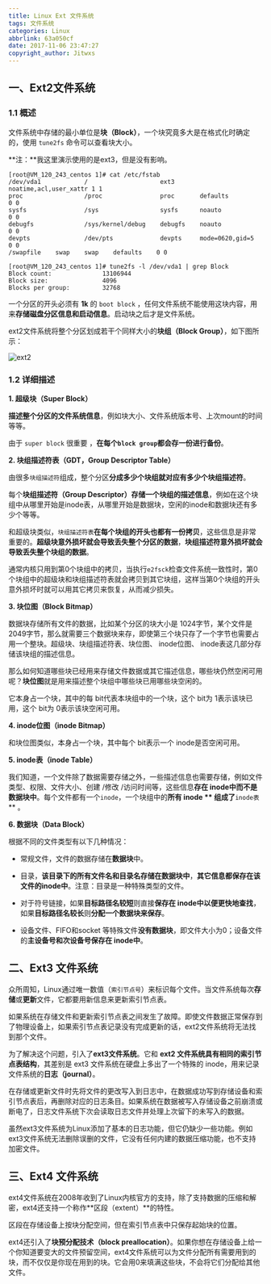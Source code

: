 ```yaml
---
title: Linux Ext 文件系统
tags: 文件系统
categories: Linux
abbrlink: 63a050cf
date: 2017-11-06 23:47:27
copyright_author: Jitwxs
---
```


## 一、Ext2文件系统

### 1.1 概述

文件系统中存储的最小单位是**块（Block）**，一个块究竟多大是在格式化时确定的，使用 `tune2fs` 命令可以查看块大小。

**注：**我这里演示使用的是ext3，但是没有影响。

```shell
[root@VM_120_243_centos 1]# cat /etc/fstab 
/dev/vda1            /                    ext3       noatime,acl,user_xattr 1 1
proc                 /proc                proc       defaults              0 0
sysfs                /sys                 sysfs      noauto                0 0
debugfs              /sys/kernel/debug    debugfs    noauto                0 0
devpts               /dev/pts             devpts     mode=0620,gid=5       0 0
/swapfile    swap    swap    defaults    0 0
```

```shell
[root@VM_120_243_centos 1]# tune2fs -l /dev/vda1 | grep Block
Block count:              13106944
Block size:               4096
Blocks per group:         32768
```

一个分区的开头必须有 **1k** 的 `boot block` ，任何文件系统不能使用这块内容，用来**存储磁盘分区信息和启动信息**。启动块之后才是文件系统。

ext2文件系统将整个分区划成若干个同样大小的**块组（Block Group）**，如下图所示：

![ext2](https://cdn.jsdelivr.net/gh/jitwxs/cdn/blog/posts/201711/20171106231849242.png)

### 1.2 详细描述

**1. 超级块（Super Block）**

**描述整个分区的文件系统信息**，例如块大小、文件系统版本号、上次mount的时间等等。

由于 `super block` 很重要 ，**在每个`block group`都会存一份进行备份**。

**2. 块组描述符表（GDT，Group Descriptor Table）**

由很多`块组描述符`组成，整个分区**分成多少个块组就对应有多少个块组描述符**。

每个**块组描述符（Group Descriptor）**存储一个**块组的描述信息**，例如在这个块组中从哪里开始是inode表，从哪里开始是数据块，空闲的inode和数据块还有多少个等等。

和超级块类似，`块组描述符表`**在每个块组的开头也都有一份拷贝**，这些信息是非常重要的。**超级块意外损坏就会导致丢失整个分区的数据**，**块组描述符意外损坏就会导致丢失整个块组的数据**。

通常内核只用到第0个块组中的拷贝，当执行`e2fsck`检查文件系统一致性时，第0个块组中的超级块和块组描述符表就会拷贝到其它块组，这样当第0个块组的开头意外损坏时就可以用其它拷贝来恢复，从而减少损失。

**3. 块位图（Block Bitmap）**

数据块存储所有文件的数据，比如某个分区的块大小是 1024字节，某个文件是 2049字节，那么就需要三个数据块来存，即使第三个块只存了一个字节也需要占用一个整块。超级块、块组描述符表、块位图、 inode位图、 inode表这几部分存储该块组的描述信息。

那么如何知道哪些块已经用来存储文件数据或其它描述信息，哪些块仍然空闲可用呢？**块位图**就是用来描述整个块组中哪些块已用哪些块空闲的。

它本身占一个块，其中的每 bit代表本块组中的一个块，这个 bit为 1表示该块已用，这个 bit为 0表示该块空闲可用。

**4. inode位图（inode Bitmap）**

和块位图类似，本身占一个块，其中每个 bit表示一个 inode是否空闲可用。

**5. inode表（inode Table）**

我们知道，一个文件除了数据需要存储之外，一些描述信息也需要存储，例如文件类型、权限、文件大小、创建 /修改 /访问时间等，这些信息**存在 inode中而不是数据块中**。每个文件都有一个`inode`，一个块组中的**所有 inode ** 组成了**`inode表`** 。

**6. 数据块（Data Block）**

根据不同的文件类型有以下几种情况：

- 常规文件，文件的数据存储在**数据块**中。

- 目录，**该目录下的所有文件名和目录名存储在数据块中**，**其它信息都保存在该文件的inode中**。注意：目录是一种特殊类型的文件。

- 对于符号链接，如果**目标路径名较短**则直接**保存在 inode中以便更快地查找**，如果**目标路径名较长**则**分配一个数据块来保存**。

- 设备文件、FIFO和socket 等特殊文件**没有数据块**，即文件大小为0；设备文件的**主设备号和次设备号保存在 inode中**。

## 二、Ext3 文件系统

众所周知，Linux通过唯一数值（`索引节点号`）来标识每个文件。当文件系统每次**存储**或**更新**文件，它都要用新信息来更新索引节点表。

如果系统在存储文件和更新索引节点表之间发生了故障。即使文件数据正常保存到了物理设备上，如果索引节点表记录没有完成更新的话，ext2文件系统将无法找到那个文件。

为了解决这个问题，引入了**ext3文件系统**。它和 **ext2 文件系统具有相同的索引节点表结构**，其差别是 ext3 文件系统在硬盘上多出了一个特殊的 inode，用来记录文件系统的**日志（journal）**。

在存储或更新文件时先将文件的更改写入到日志中，在数据成功写到存储设备和索引节点表后，再删除对应的日志条目。如果系统在数据被写入存储设备之前崩溃或断电了，日志文件系统下次会读取日志文件并处理上次留下的未写入的数据。

虽然ext3文件系统为Linux添加了基本的日志功能，但它仍缺少一些功能。例如ext3文件系统无法删除误删的文件，它没有任何内建的数据压缩功能，也不支持加密文件。

## 三、Ext4 文件系统

ext4文件系统在2008年收到了Linux内核官方的支持，除了支持数据的压缩和解密，ext4还支持一个称作**区段（extent）**的特性。

区段在存储设备上按块分配空间，但在索引节点表中只保存起始块的位置。

ext4还引入了**块预分配技术（block preallocation）**。如果你想在存储设备上给一个你知道要变大的文件预留空间，ext4文件系统可以为文件分配所有需要用到的块，而不仅仅是你现在用到的块。它会用0来填满这些块，不会将它们分配给其他文件。
